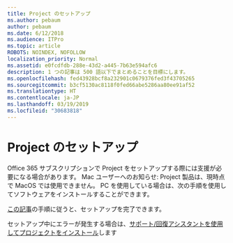 ```yaml
---
title: Project のセットアップ
ms.author: pebaum
author: pebaum
ms.date: 6/12/2018
ms.audience: ITPro
ms.topic: article
ROBOTS: NOINDEX, NOFOLLOW
localization_priority: Normal
ms.assetid: e0fcdfdb-288e-43d2-a445-7b63e594afc6
description: 1 つの記事は 500 語以下でまとめることを目標にします。
ms.openlocfilehash: fed43928bcf8a232901c0679376fed3f43705265
ms.sourcegitcommit: b3cf5130ac8118f0fed66abe5286aa80ee91af52
ms.translationtype: HT
ms.contentlocale: ja-JP
ms.lasthandoff: 03/19/2019
ms.locfileid: "30683818"
---
```

# <a name="setting-up-project"></a>Project のセットアップ

Office 365 サブスクリプションで Project をセットアップする際には支援が必要になる場合があります。
Mac ユーザーへのお知らせ: Project 製品は、現時点で MacOS では使用できません。 PC を使用している場合は、次の手順を使用してソフトウェアをインストールすることができます。
  
[この記事](https://support.office.com/article/7059249b-d9fe-4d61-ab96-5c5bf435f281.aspx)の手順に従うと、セットアップを完了できます。
  
セットアップ中にエラーが発生する場合は、[サポート/回復アシスタントを使用してプロジェクトをインストール](https://aka.ms/SaRA-ProjectSetupScenario)します
